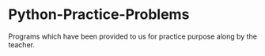 # Python-Practice-Problems
Programs which have been provided to us for practice purpose along by the teacher.
